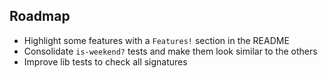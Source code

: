  ## Roadmap

* Highlight some features with a `Features!` section in the README
* Consolidate `is-weekend?` tests and make them look similar to the others
* Improve lib tests to check all signatures